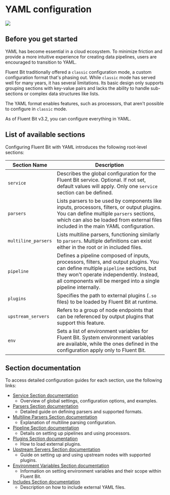 # YAML configuration

<img referrerpolicy="no-referrer-when-downgrade" src="https://static.scarf.sh/a.png?x-pxid=864c6f0e-8977-4838-8772-84416943548e" />

## Before you get started

YAML has become essential in a cloud ecosystem. To minimize friction and provide a more intuitive experience for creating data pipelines, users are encouraged to transition to YAML.

Fluent Bit traditionally offered a `classic` configuration mode, a custom configuration format that's phasing out. While `classic` mode has served well for many years, it has several limitations. Its basic design only supports grouping sections with key-value pairs and lacks the ability to handle sub-sections or complex data structures like lists.

The YAML format enables features, such as processors, that aren't possible to configure in `classic` mode.

As of Fluent Bit v3.2, you can configure everything in YAML.

## List of available sections

Configuring Fluent Bit with YAML introduces the following root-level sections:

| Section Name | Description |
|--------------|-------------|
| `service` | Describes the global configuration for the Fluent Bit service. Optional. If not set, default values will apply. Only one `service` section can be defined. |
| `parsers` | Lists parsers to be used by components like inputs, processors, filters, or output plugins. You can define multiple `parsers` sections, which can also be loaded from external files included in the main YAML configuration. |
| `multiline_parsers`  | Lists multiline parsers, functioning similarly to `parsers`. Multiple definitions can exist either in the root or in included files. |
| `pipeline` | Defines a pipeline composed of inputs, processors, filters, and output plugins. You can define multiple `pipeline` sections, but they won't operate independently. Instead, all components will be merged into a single pipeline internally. |
| `plugins` | Specifies the path to external plugins (`.so` files) to be loaded by Fluent Bit at runtime. |
| `upstream_servers` | Refers to a group of node endpoints that can be referenced by output plugins that support this feature. |
| `env` | Sets a list of environment variables for Fluent Bit. System environment variables are available, while the ones defined in the configuration apply only to Fluent Bit. |

## Section documentation

To access detailed configuration guides for each section, use the following links:

- [Service Section documentation](./yaml/service-section.md)
  - Overview of global settings, configuration options, and examples.
- [Parsers Section documentation](./yaml/parsers-section.md)
  - Detailed guide on defining parsers and supported formats.
- [Multiline Parsers Section documentation](./yaml/multiline-parsers-section.md)
  - Explanation of multiline parsing configuration.
- [Pipeline Section documentation](./yaml/pipeline-section.md)
  - Details on setting up pipelines and using processors.
- [Plugins Section documentation](./yaml/plugins-section.md)
  - How to load external plugins.
- [Upstream Servers Section documentation](./yaml/upstream-servers-section.md)
  - Guide on setting up and using upstream nodes with supported plugins.
- [Environment Variables Section documentation](./yaml/environment-variables-section.md)
  - Information on setting environment variables and their scope within Fluent Bit.
- [Includes Section documentation](./yaml/includes-section.md)
  - Description on how to include external YAML files.
